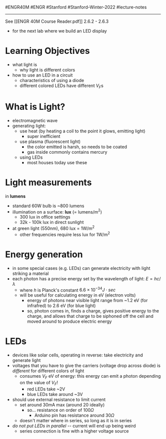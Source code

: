 #ENGR40M #ENGR #Stanford #Stanford-Winter-2022 #lecture-notes 
___
See [[ENGR 40M Course Reader.pdf]] 2.6.2 - 2.6.3

- for the next lab where we build an LED display

# Learning Objectives
- what light is
	- why light is different colors
- how to use an LED in a circuit
	- characteristics of using a diode
	- different colored LEDs have different $V_F$s

# What is Light?
- electromagnetic wave
- generating light:
	- use heat (by heating a coil to the point it glows, emitting light)
		- super inefficient
	- use plasma (fluorescent light)
		- the color emitted is harsh, so needs to be coated
		- gas inside commonly contains mercury
	- using LEDs
		- most houses today use these

# Light measurements
in **lumens**
- standard 60W bulb is ~800 lumens
- illumination on a surface: **lux** (= lumens/m$^2$)
	- 300 lux in office settings
	- 32k - 100k lux in direct sunlight
- at green light (550nm), 680 lux = 1W/m$^2$
	- other frequencies require less lux for 1W/m$^2$

# Energy generation
- in some special cases (e.g. LEDs) can generate electricity with light striking a material
- each photon has a precise energy set by the wavelength of light: $E = hc/\lambda$
	- where $h$ is Planck's constant $6.6\times 10^{-34} J\cdot sec$
	- will be useful for calculating energy in eV (electron volts)
		- energy of photons near visible light range from ~1.2 eV (for infrafred) to 2.6 eV (for blue light)
		- so, photon comes in, finds a charge, gives positive energy to the charge, and allows that charge to be siphoned off the cell and moved around to produce electric energy

# LEDs
- devices like solar cells, operating in reverse: take electricity and generate light
- voltages that you have to give the carriers (voltage drop across diode) is *different* for different colors of light
	- consumes $V_F$ eV of energy: this energy can emit a photon depending on the value of $V_F$!
		- red LEDs take ~2V
		- blue LEDs take around ~3V
- should use external resistance to limit current
	- set around 30mA max (around 20 ideally)
		- so... resistance on order of $100\Omega$
			- Arduino pin has resistance around $30\Omega$
	- doesn't matter where in series, so long as it is in series
- *do not put LEDs in parallel* -- current will end up being weird
	- series connection is fine with a higher voltage source